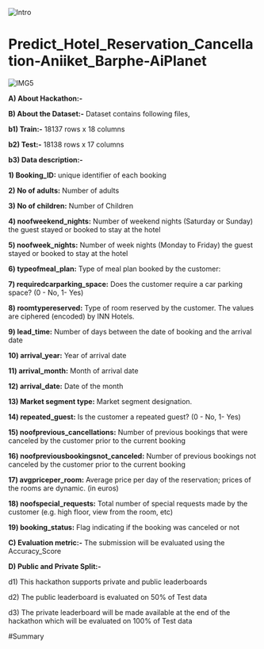 ![Intro](https://github.com/aniiketbarphe/Predict_Hotel_Reservation_Cancellation-Aniiket_Barphe-AiPlanet/assets/84449238/7215b0f6-6a33-4968-8fb1-56b75c6b3c33)

# Predict_Hotel_Reservation_Cancellation-Aniiket_Barphe-AiPlanet

![IMG5](https://github.com/aniiketbarphe/Predict_Hotel_Reservation_Cancellation-Aniiket_Barphe-AiPlanet/assets/84449238/60569a4a-16ae-4d9f-93d7-8d872923ff1b)

**A) About Hackathon:-**

**B) About the Dataset:-** Dataset contains following files,

**b1) Train:-** 18137 rows x 18 columns   

**b2) Test:-** 18138 rows x 17 columns   

**b3) Data description:-**

**1) Booking_ID:** unique identifier of each booking

**2) No of adults:** Number of adults

**3) No of children:** Number of Children

**4) noofweekend_nights:** Number of weekend nights (Saturday or Sunday) the guest stayed or booked to stay at the hotel

**5) noofweek_nights:** Number of week nights (Monday to Friday) the guest stayed or booked to stay at the hotel

**6) typeofmeal_plan:** Type of meal plan booked by the customer:

**7) requiredcarparking_space:** Does the customer require a car parking space? (0 - No, 1- Yes)

**8) roomtypereserved:** Type of room reserved by the customer. The values are ciphered (encoded) by INN Hotels.

**9) lead_time:** Number of days between the date of booking and the arrival date

**10) arrival_year:** Year of arrival date

**11) arrival_month:** Month of arrival date

**12) arrival_date:** Date of the month

**13) Market segment type:** Market segment designation.

**14) repeated_guest:** Is the customer a repeated guest? (0 - No, 1- Yes)

**15) noofprevious_cancellations:** Number of previous bookings that were canceled by the customer prior to the current booking

**16) noofpreviousbookingsnot_canceled:** Number of previous bookings not canceled by the customer prior to the current booking

**17) avgpriceper_room:** Average price per day of the reservation; prices of the rooms are dynamic. (in euros)

**18) noofspecial_requests:** Total number of special requests made by the customer (e.g. high floor, view from the room, etc)

**19) booking_status:** Flag indicating if the booking was canceled or not

**C) Evaluation metric:-** The submission will be evaluated using the Accuracy_Score

**D) Public and Private Split:-**

d1) This hackathon supports private and public leaderboards

d2) The public leaderboard is evaluated on 50% of Test data

d3) The private leaderboard will be made available at the end of the hackathon which will be evaluated on 100% of Test data

#Summary
